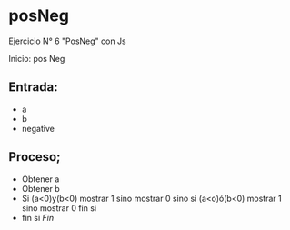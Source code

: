 # posNeg
Ejercicio N° 6 "PosNeg" con Js

Inicio: pos Neg

## Entrada:
- a
- b
- negative

## Proceso;
- Obtener a
- Obtener b
- Si (a<0)y(b<0)
	mostrar 1
  	sino
	mostrar 0
  sino
      si (a<o)ó(b<0)
	mostrar 1
	sino
	mostrar 0
      fin si
- fin si
*Fin*
